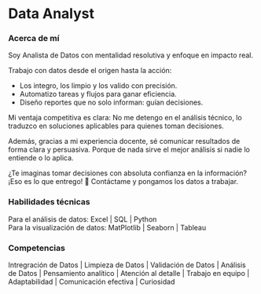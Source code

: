 # Data Analyst

### Acerca de mí
Soy Analista de Datos con mentalidad resolutiva y enfoque en impacto real.

Trabajo con datos desde el origen hasta la acción:
- Los integro, los limpio y los valido con precisión.
- Automatizo tareas y flujos para ganar eficiencia.
- Diseño reportes que no solo informan: guían decisiones.

Mi ventaja competitiva es clara:
No me detengo en el análisis técnico, lo traduzco en soluciones aplicables para quienes toman decisiones.

Además, gracias a mi experiencia docente, sé comunicar resultados de forma clara y persuasiva. Porque de nada sirve el mejor análisis si nadie lo entiende o lo aplica. 

¿Te imaginas tomar decisiones con absoluta confianza en la información? ¡Eso es lo que entrego! 📩 Contáctame y pongamos los datos a trabajar.

### Habilidades técnicas
Para el análisis de datos: Excel | SQL | Python  
Para la visualización de datos: MatPlotlib | Seaborn | Tableau

### Competencias
Intregración de Datos | Limpieza de Datos | Validación de Datos | Análisis de Datos | Pensamiento analítico | Atención al detalle | Trabajo en equipo | Adaptabilidad | Comunicación efectiva | Curiosidad 

